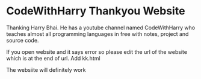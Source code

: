 # CodeWithHarry Thankyou Website
Thanking Harry Bhai. He has a youtube channel named CodeWithHarry who teaches almost all programming languages in free with notes, project and source code.

If you open website and it says error so please edit the url of the website which is at the end of url. Add kk.html

The websiite will definitely work
